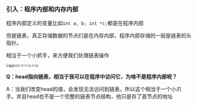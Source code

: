 ### 引入：程序内部和内存内部

程序内部定义的变量比如`int a, b; int *c;`都是在程序内部

但是链表，真正存储数据的节点们是在内存内部，程序内部存储的一般是链表的头指针。

相当于一个小抓手，来方便我们处理链表操作

<img src="/Users/renboyu/Library/Application Support/typora-user-images/截屏2021-11-17 20.21.38.png" alt="截屏2021-11-17 20.21.38" style="zoom:50%;" />

**Q：head指向链表，相当于我可以在程序中访问它，为啥不是程序内部呢？**

A：当我们改变head的值，会发现无法访问到链表。所以这个相当于一个小爪手。并且head也不是一个完整的链表节点结构，他只是存了首节点的地址

